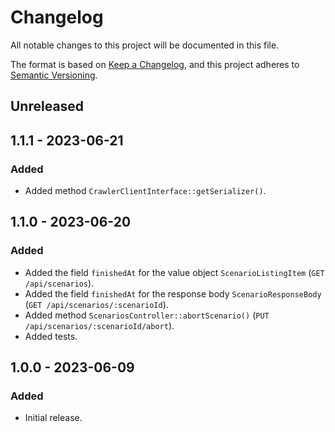 # Changelog

All notable changes to this project will be documented in this file.

The format is based on [Keep a Changelog](https://keepachangelog.com/en/1.0.0/),
and this project adheres to [Semantic Versioning](https://semver.org/spec/v2.0.0.html).

## Unreleased
## 1.1.1 - 2023-06-21
### Added
- Added method `CrawlerClientInterface::getSerializer()`.

## 1.1.0 - 2023-06-20
### Added

- Added the field `finishedAt` for the value object `ScenarioListingItem` (`GET /api/scenarios`).
- Added the field `finishedAt` for the response body `ScenarioResponseBody` (`GET /api/scenarios/:scenarioId`).
- Added method `ScenariosController::abortScenario()` (`PUT /api/scenarios/:scenarioId/abort`).
- Added tests.

## 1.0.0 - 2023-06-09
### Added

- Initial release.
